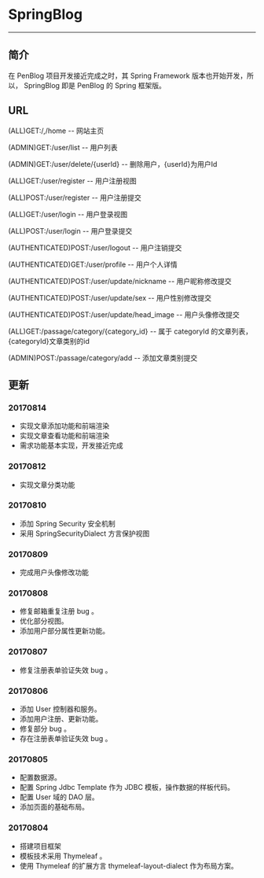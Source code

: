 # SpringBlog

****

## 简介
  在 PenBlog 项目开发接近完成之时，其 Spring Framework 
版本也开始开发，所以， SpringBlog 即是 PenBlog 的 
Spring 框架版。

## URL

  (ALL)GET:/,/home -- 网站主页
  
  
  (ADMIN)GET:/user/list -- 用户列表
  
  (ADMIN)GET:/user/delete/{userId} -- 删除用户，{userId}为用户Id
  
  (ALL)GET:/user/register -- 用户注册视图
  
  (ALL)POST:/user/register -- 用户注册提交
  
  (ALL)GET:/user/login -- 用户登录视图
  
  (ALL)POST:/user/login -- 用户登录提交
  
  (AUTHENTICATED)POST:/user/logout -- 用户注销提交
  
  (AUTHENTICATED)GET:/user/profile --  用户个人详情
  
  (AUTHENTICATED)POST:/user/update/nickname -- 用户昵称修改提交
  
  (AUTHENTICATED)POST:/user/update/sex -- 用户性别修改提交
  
  (AUTHENTICATED)POST:/user/update/head_image -- 用户头像修改提交
  
  
  (ALL)GET:/passage/category/{category_id}  -- 属于 categoryId 的文章列表，{categoryId}文章类别的id
  
  (ADMIN)POST:/passage/category/add -- 添加文章类别提交
  
## 更新

### 20170814
  * 实现文章添加功能和前端渲染
  * 实现文章查看功能和前端渲染
  * 需求功能基本实现，开发接近完成

### 20170812
  * 实现文章分类功能

### 20170810
  * 添加 Spring Security 安全机制
  * 采用 SpringSecurityDialect 方言保护视图

### 20170809
  * 完成用户头像修改功能

### 20170808
  * 修复邮箱重复注册 bug 。
  * 优化部分视图。
  * 添加用户部分属性更新功能。

### 20170807
  * 修复注册表单验证失效 bug 。

### 20170806
  * 添加 User 控制器和服务。
  * 添加用户注册、更新功能。
  * 修复部分 bug 。
  * 存在注册表单验证失效 bug 。

### 20170805
  * 配置数据源。
  * 配置 Spring Jdbc Template 作为 JDBC 模板，操作数据的样板代码。
  * 配置 User 域的 DAO 层。
  * 添加页面的基础布局。

### 20170804
  * 搭建项目框架
  * 模板技术采用 Thymeleaf 。
  * 使用 Thymeleaf 的扩展方言 thymeleaf-layout-dialect 作为布局方案。
